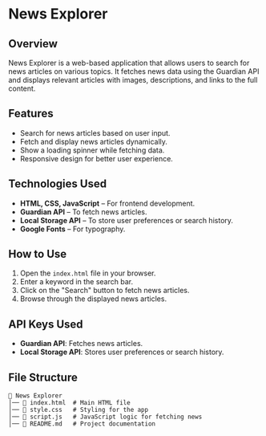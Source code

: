 # News Explorer

## Overview
News Explorer is a web-based application that allows users to search for news articles on various topics. It fetches news data using the Guardian API and displays relevant articles with images, descriptions, and links to the full content.

## Features
- Search for news articles based on user input.
- Fetch and display news articles dynamically.
- Show a loading spinner while fetching data.
- Responsive design for better user experience.

## Technologies Used
- **HTML, CSS, JavaScript** – For frontend development.
- **Guardian API** – To fetch news articles.
- **Local Storage API** – To store user preferences or search history.
- **Google Fonts** – For typography.

## How to Use
1. Open the `index.html` file in your browser.
2. Enter a keyword in the search bar.
3. Click on the "Search" button to fetch news articles.
4. Browse through the displayed news articles.

## API Keys Used
- **Guardian API**: Fetches news articles.
- **Local Storage API**: Stores user preferences or search history.

## File Structure
```
📂 News Explorer
│── 📄 index.html  # Main HTML file
│── 📄 style.css   # Styling for the app
│── 📄 script.js   # JavaScript logic for fetching news
│── 📄 README.md   # Project documentation
```
